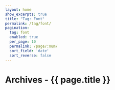 ```yaml
---
layout: home
show_excerpts: true
title: "Tag: Font"
permalink: /tag/font/
pagination:
  tag: font
  enabled: true
  per_page: 10
  permalink: /page/:num/
  sort_field: 'date'
  sort_reverse: false
---
```


<h1>Archives - {{ page.title }}</h1>
